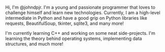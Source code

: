 Hi, I'm @johndpjr. I'm a young and passionate programmer that loves to challenge himself and learn new technologies. Currently, I am a high-level intermediate in Python and have a good grip on Python libraries like requests, BeautifulSoup, tkinter, sqlite3, and many more!

I'm currently learning C++ and working on some neat side-projects. I'm learning the theory behind operating systems, implementing data structures, and much more!
